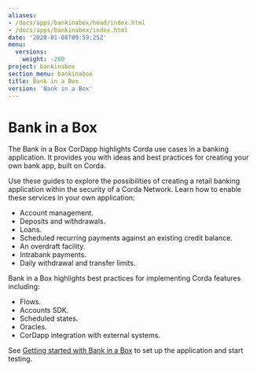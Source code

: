 ```yaml
---
aliases:
- /docs/apps/bankinabox/head/index.html
- /docs/apps/bankinabox/index.html
date: '2020-01-08T09:59:25Z'
menu:
  versions:
    weight: -260
project: bankinabox
section_menu: bankinabox
title: Bank in a Box
version: 'Bank in a Box'
---
```


# Bank in a Box

The Bank in a Box CorDapp highlights Corda use cases in a banking application. It provides you with ideas and best practices for creating your own bank app, built on Corda.

Use these guides to explore the possibilities of creating a retail banking application within the security of a Corda Network. Learn how to enable these services in your own application:

- Account management.
- Deposits and withdrawals.
- Loans.
- Scheduled recurring payments against an existing credit balance.
- An overdraft facility.
- Intrabank payments.
- Daily withdrawal and transfer limits.

Bank in a Box highlights best practices for implementing Corda features including:

- Flows.
- Accounts SDK.
- Scheduled states.
- Oracles.
- CorDapp integration with external systems.

See [Getting started with Bank in a Box](getting-started.md) to set up the application and start testing.
